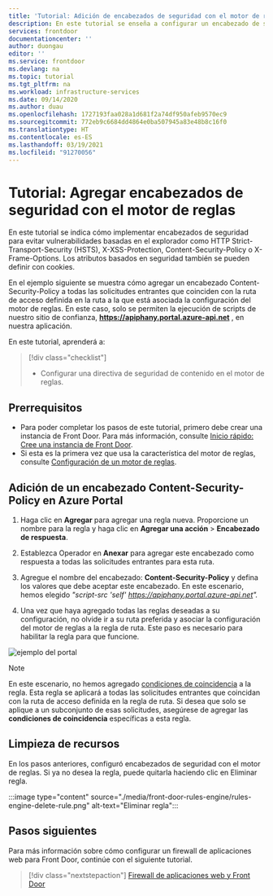 ```yaml
---
title: 'Tutorial: Adición de encabezados de seguridad con el motor de reglas: Azure Front Door'
description: En este tutorial se enseña a configurar un encabezado de seguridad a través del motor de reglas en Azure Front Door.
services: frontdoor
documentationcenter: ''
author: duongau
editor: ''
ms.service: frontdoor
ms.devlang: na
ms.topic: tutorial
ms.tgt_pltfrm: na
ms.workload: infrastructure-services
ms.date: 09/14/2020
ms.author: duau
ms.openlocfilehash: 1727193faa028a1d681f2a74df950afeb9570ec9
ms.sourcegitcommit: 772eb9c6684dd4864e0ba507945a83e48b8c16f0
ms.translationtype: HT
ms.contentlocale: es-ES
ms.lasthandoff: 03/19/2021
ms.locfileid: "91270056"
---
```

# <a name="tutorial-add-security-headers-with-rules-engine"></a>Tutorial: Agregar encabezados de seguridad con el motor de reglas

En este tutorial se indica cómo implementar encabezados de seguridad para evitar vulnerabilidades basadas en el explorador como HTTP Strict-Transport-Security (HSTS), X-XSS-Protection, Content-Security-Policy o X-Frame-Options. Los atributos basados en seguridad también se pueden definir con cookies.

En el ejemplo siguiente se muestra cómo agregar un encabezado Content-Security-Policy a todas las solicitudes entrantes que coinciden con la ruta de acceso definida en la ruta a la que está asociada la configuración del motor de reglas. En este caso, solo se permiten la ejecución de scripts de nuestro sitio de confianza, **https://apiphany.portal.azure-api.net** , en nuestra aplicación.

En este tutorial, aprenderá a:
> [!div class="checklist"]
> - Configurar una directiva de seguridad de contenido en el motor de reglas.

## <a name="prerequisites"></a>Prerrequisitos

* Para poder completar los pasos de este tutorial, primero debe crear una instancia de Front Door. Para más información, consulte [Inicio rápido: Cree una instancia de Front Door](quickstart-create-front-door.md).
* Si esta es la primera vez que usa la característica del motor de reglas, consulte [Configuración de un motor de reglas](front-door-tutorial-rules-engine.md).

## <a name="add-a-content-security-policy-header-in-azure-portal"></a>Adición de un encabezado Content-Security-Policy en Azure Portal

1. Haga clic en **Agregar** para agregar una regla nueva. Proporcione un nombre para la regla y haga clic en **Agregar una acción** > **Encabezado de respuesta**.

1. Establezca Operador en **Anexar** para agregar este encabezado como respuesta a todas las solicitudes entrantes para esta ruta.

1. Agregue el nombre del encabezado: **Content-Security-Policy** y defina los valores que debe aceptar este encabezado. En este escenario, hemos elegido *"script-src 'self' https://apiphany.portal.azure-api.net".*

1. Una vez que haya agregado todas las reglas deseadas a su configuración, no olvide ir a su ruta preferida y asociar la configuración del motor de reglas a la regla de ruta. Este paso es necesario para habilitar la regla para que funcione. 

![ejemplo del portal](./media/front-door-rules-engine/rules-engine-security-header-example.png)

> [!NOTE]
> En este escenario, no hemos agregado [condiciones de coincidencia](front-door-rules-engine-match-conditions.md) a la regla. Esta regla se aplicará a todas las solicitudes entrantes que coincidan con la ruta de acceso definida en la regla de ruta. Si desea que solo se aplique a un subconjunto de esas solicitudes, asegúrese de agregar las **condiciones de coincidencia** específicas a esta regla.

## <a name="clean-up-resources"></a>Limpieza de recursos

En los pasos anteriores, configuró encabezados de seguridad con el motor de reglas. Si ya no desea la regla, puede quitarla haciendo clic en Eliminar regla.

:::image type="content" source="./media/front-door-rules-engine/rules-engine-delete-rule.png" alt-text="Eliminar regla":::

## <a name="next-steps"></a>Pasos siguientes

Para más información sobre cómo configurar un firewall de aplicaciones web para Front Door, continúe con el siguiente tutorial.

> [!div class="nextstepaction"]
> [Firewall de aplicaciones web y Front Door](front-door-waf.md)
